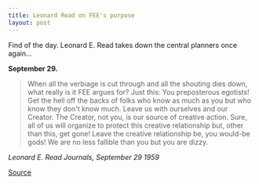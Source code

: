 ```yaml
---
title: Leonard Read on FEE's purpose
layout: post
---
```


Find of the day. Leonard E. Read takes down the central planners once again...

**September 29.**

>When all the verbiage is cut through and all the shouting dies down, what really is it FEE argues for? Just this: You preposterous egotists! Get the hell off the backs of folks who know as much as you but who know they don't know much. Leave us with ourselves
and our Creator. The Creator, not you, is our source of creative action. Sure, all of us will organize to protect this creative relationship but, other than this, get gone! Leave the creative relationship be, you would-be gods! We are no less fallible than you but you are dizzy.

<cite>Leonard E. Read Journals, September 29 1959</cite>

[Source](https://history.fee.org/leonard-read-journal/1959/leonard-e-read-journal-september-1959/)
